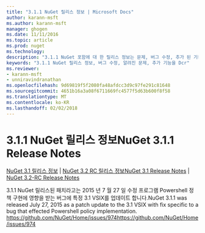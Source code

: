 ```yaml
---
title: "3.1.1 NuGet 릴리스 정보 | Microsoft Docs"
author: karann-msft
ms.author: karann-msft
manager: ghogen
ms.date: 11/11/2016
ms.topic: article
ms.prod: nuget
ms.technology: 
description: "3.1.1 NuGet 포함에 대 한 릴리스 정보는 문제, 버그 수정, 추가 된 기능 및 Dcr 알려져 있습니다."
keywords: "3.1.1 NuGet 릴리스 정보, 버그 수정, 알려진 문제, 추가 기능을 Dcr"
ms.reviewer:
- karann-msft
- unniravindranathan
ms.openlocfilehash: 9d69819f5f2080fa48afdcc3d9c97fe291c81648
ms.sourcegitcommit: 4651b16a3a08f6711669fc4577f5d63b600f8f58
ms.translationtype: MT
ms.contentlocale: ko-KR
ms.lasthandoff: 02/02/2018
---
```

# <a name="nuget-311-release-notes"></a><span data-ttu-id="f8ec7-104">3.1.1 NuGet 릴리스 정보</span><span class="sxs-lookup"><span data-stu-id="f8ec7-104">NuGet 3.1.1 Release Notes</span></span>

<span data-ttu-id="f8ec7-105">[NuGet 3.1 릴리스 정보](../release-notes/nuget-3.1.md) | [NuGet 3.2 RC 릴리스 정보](../release-notes/nuget-3.2-RC.md)</span><span class="sxs-lookup"><span data-stu-id="f8ec7-105">[NuGet 3.1 Release Notes](../release-notes/nuget-3.1.md) | [NuGet 3.2-RC Release Notes](../release-notes/nuget-3.2-RC.md)</span></span>

<span data-ttu-id="f8ec7-106">3.1.1 NuGet 릴리스된 패치라고는 2015 년 7 월 27 일 수정 프로그램 Powershell 정책 구현에 영향을 받는 버그에 특정 3.1 VSIX를 업데이트 합니다.</span><span class="sxs-lookup"><span data-stu-id="f8ec7-106">NuGet 3.1.1 was released July 27, 2015 as a patch update to the 3.1 VSIX with fix specific to a bug that effected Powershell policy implementation.</span></span>
[<span data-ttu-id="f8ec7-107">https://github.com/NuGet/Home/issues/974</span><span class="sxs-lookup"><span data-stu-id="f8ec7-107">https://github.com/NuGet/Home/issues/974</span></span>](https://github.com/NuGet/Home/issues/974)